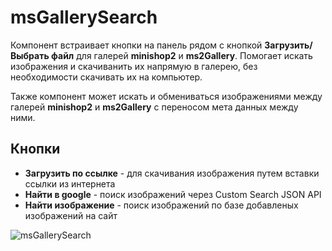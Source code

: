 # msGallerySearch

Компонент встраивает кнопки на панель рядом с кнопкой **Загрузить/Выбрать файл** для галерей **minishop2** и **ms2Gallery**.
Помогает искать изображения и скачиванить их напрямую в галерею, без необходимости скачивать их на компьютер.

Также компонент может искать и обмениваться изображениями между галерей **minishop2** и **ms2Gallery** с переносом мета данных между ними.

## Кнопки

* **Загрузить по ссылке** - для скачивания изображения путем вставки ссылки из интернета
* **Найти в google** - поиск изображений через Custom Search JSON API
* **Найти изображение** - поиск изображений по базе добавленых изображений на сайт

![msGallerySearch](https://file.modx.pro/files/5/1/b/51b9cea140ed651891d1927ba3428c2d.png)

